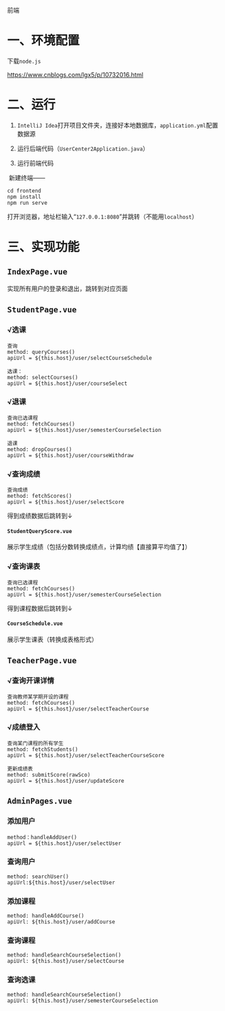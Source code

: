 前端

# 一、环境配置

下载`node.js`

https://www.cnblogs.com/lgx5/p/10732016.html

# 二、运行

1. `IntelliJ Idea`打开项目文件夹，连接好本地数据库，`application.yml`配置数据源

2. 运行后端代码（`UserCenter2Application.java`）
3. 运行前端代码

​		新建终端——

```
cd frontend
npm install
npm run serve
```

打开浏览器，地址栏输入“`127.0.0.1:8080`”并跳转（不能用`localhost`）

# 三、实现功能

## `IndexPage.vue`

实现所有用户的登录和退出，跳转到对应页面

## `StudentPage.vue`

### √选课

```
查询
method: queryCourses()
apiUrl = ${this.host}/user/selectCourseSchedule
```

```
选课：
method: selectCourses()
apiUrl = ${this.host}/user/courseSelect
```

### √退课

```
查询已选课程
method: fetchCourses()
apiUrl = ${this.host}/user/semesterCourseSelection
```

```
退课
method: dropCourses()
apiUrl = ${this.host}/user/courseWithdraw
```

### √查询成绩

```
查询成绩
method: fetchScores()
apiUrl = ${this.host}/user/selectScore
```

得到成绩数据后跳转到↓

#### `StudentQueryScore.vue`

展示学生成绩（包括分数转换成绩点，计算均绩【直接算平均值了】）

### √查询课表

```
查询已选课程
method: fetchCourses()
apiUrl = ${this.host}/user/semesterCourseSelection
```

得到课程数据后跳转到↓

#### `CourseSchedule.vue`

展示学生课表（转换成表格形式）

## `TeacherPage.vue`

### √查询开课详情

```
查询教师某学期开设的课程
method: fetchCourses()
apiUrl = ${this.host}/user/selectTeacherCourse
```

### √成绩登入

```
查询某门课程的所有学生
method: fetchStudents()
apiUrl = ${this.host}/user/selectTeacherCourseScore
```

```
更新成绩表
method: submitScore(rawSco)
apiUrl = ${this.host}/user/updateScore
```

## `AdminPages.vue`

### 添加用户

```
method：handleAddUser()
apiUrl = ${this.host}/user/selectUser
```

### 查询用户

```
method: searchUser()
apiUrl:${this.host}/user/selectUser
```

### 添加课程

```
method: handleAddCourse()
apiUrl: ${this.host}/user/addCourse
```

### 查询课程

```
method: handleSearchCourseSelection()
apiUrl: ${this.host}/user/selectCourse
```

### 查询选课

```
method: handleSearchCourseSelection()
apiUrl: ${this.host}/user/semesterCourseSelection
```